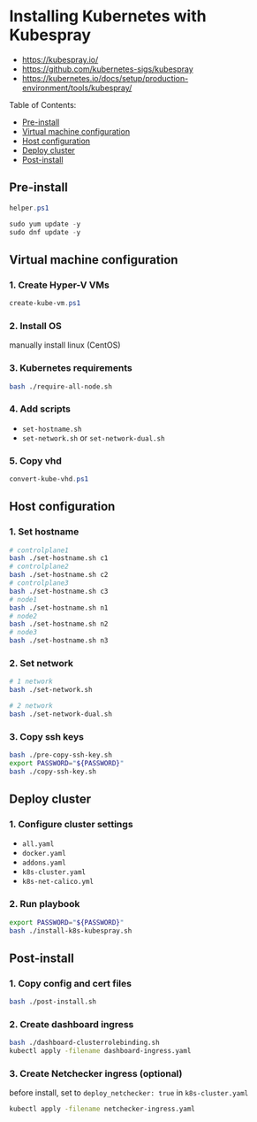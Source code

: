 # Installing Kubernetes with Kubespray

- https://kubespray.io/
- https://github.com/kubernetes-sigs/kubespray
- https://kubernetes.io/docs/setup/production-environment/tools/kubespray/

Table of Contents:

- [Pre-install](#pre-install)
- [Virtual machine configuration](#virtual-machine-configuration)
- [Host configuration](#host-configuration)
- [Deploy cluster](#deploy-cluster)
- [Post-install](#post-install)

## Pre-install

```powershell
helper.ps1

sudo yum update -y
sudo dnf update -y
```

## Virtual machine configuration

### 1. Create Hyper-V VMs

```powershell
create-kube-vm.ps1
```

### 2. Install OS

manually install linux (CentOS)

### 3. Kubernetes requirements

```bash
bash ./require-all-node.sh
```

### 4. Add scripts

- `set-hostname.sh`
- `set-network.sh` or `set-network-dual.sh`

### 5. Copy vhd

```powershell
convert-kube-vhd.ps1
```

## Host configuration

### 1. Set hostname

```bash
# controlplane1
bash ./set-hostname.sh c1
# controlplane2
bash ./set-hostname.sh c2
# controlplane3
bash ./set-hostname.sh c3
# node1
bash ./set-hostname.sh n1
# node2
bash ./set-hostname.sh n2
# node3
bash ./set-hostname.sh n3
```

### 2. Set network

```bash
# 1 network
bash ./set-network.sh

# 2 network
bash ./set-network-dual.sh
```

### 3. Copy ssh keys

```bash
bash ./pre-copy-ssh-key.sh
export PASSWORD="${PASSWORD}"
bash ./copy-ssh-key.sh
```

## Deploy cluster

### 1. Configure cluster settings

- `all.yaml`
- `docker.yaml`
- `addons.yaml`
- `k8s-cluster.yaml`
- `k8s-net-calico.yml`

### 2. Run playbook

```bash
export PASSWORD="${PASSWORD}"
bash ./install-k8s-kubespray.sh
```

## Post-install

### 1. Copy config and cert files

```bash
bash ./post-install.sh
```

### 2. Create dashboard ingress

```bash
bash ./dashboard-clusterrolebinding.sh
kubectl apply -filename dashboard-ingress.yaml
```

### 3. Create Netchecker ingress (optional)

before install, set to `deploy_netchecker: true` in `k8s-cluster.yaml`

```bash
kubectl apply -filename netchecker-ingress.yaml
```
